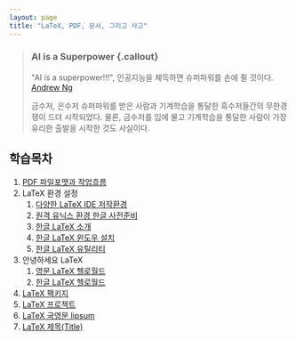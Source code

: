 ```yaml
---
layout: page
title: "LaTeX, PDF, 문서, 그리고 사고"
---
```


> ### AI is a Superpower {.callout}
>
> "AI is a superpower!!!", 인공지능을 체득하면 슈퍼파워를 손에 쥘 것이다. [Andrew Ng](https://twitter.com/andrewyng/status/728986380638916609)
>
> 금수저, 은수저 슈퍼파워를 받은 사람과 기계학습을 통달한 흑수저들간의 무한경쟁이 드뎌 시작되었다. 물론, 
> 금수저를 입에 물고 기계학습을 통달한 사람이 가장 유리한 출발을 시작한 것도 사실이다.


## 학습목차 


1. [PDF 파일포맷과 작업흐름](latex-workflow.html)
1. LaTeX 환경 설정
    1. [다양한 LaTeX IDE 저작환경](latex-environment.html)
    1. [원격 유닉스 환경 한글 사전준비](latex-remote.html)
    1. [한글 LaTeX 소개](latex-intro.html)
    1. [한글 LaTeX 윈도우 설치](latex-install-windows.html)
    1. [한글 LaTeX 유틸리티](latex-utils.html)
1. 안녕하세요 LaTeX    
    1. [영문 LaTeX 헬로월드](latex-english-helloworld.html)
    1. [한글 LaTeX 헬로월드](latex-korean-helloworld.html)
1. [LaTeX 팩키지](latex-packages.html)
1. [LaTeX 프로젝트](latex-project.html)
1. [LaTeX 국영문 lipsum](latex-lipsum.html)
1. [LaTeX 제목(Title)](latex-title.html)

